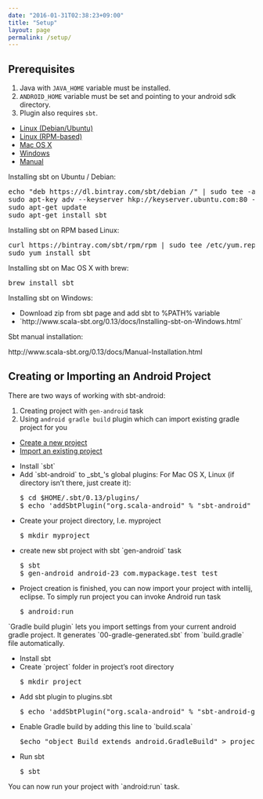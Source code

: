 ```yaml
---
date: "2016-01-31T02:38:23+09:00"
title: "Setup"
layout: page
permalink: /setup/
---
```


## Prerequisites

1. Java with `JAVA_HOME` variable must be installed.
2. `ANDROID_HOME` variable must be set and pointing to your android sdk directory.
3. Plugin also requires `sbt`.

<div class="nav-tabs-custom">
  <ul class="nav nav-tabs">
    <li class="active"><a data-toggle="tab" href="#linux-deb">Linux (Debian/Ubuntu)</a></li>
    <li><a data-toggle="tab" href="#linux-rpm">Linux (RPM-based)</a></li>
    <li><a data-toggle="tab" href="#macosx">Mac OS X</a></li>
    <li><a data-toggle="tab" href="#windows">Windows</a></li>
    <li><a data-toggle="tab" href="#manual">Manual</a></li>
  </ul>
  <div class="tab-content">
    <div class="tab-pane active" id="linux-deb">
      <p>Installing sbt on Ubuntu / Debian:</p>
      <pre>
echo "deb https://dl.bintray.com/sbt/debian /" | sudo tee -a /etc/apt/sources.list.d/sbt.list
sudo apt-key adv --keyserver hkp://keyserver.ubuntu.com:80 --recv 642AC823
sudo apt-get update
sudo apt-get install sbt</pre>
    </div>
    <div class="tab-pane" id="linux-rpm">
      <p>Installing sbt on RPM based Linux:</p>
      <pre>
curl https://bintray.com/sbt/rpm/rpm | sudo tee /etc/yum.repos.d/bintray-sbt-rpm.repo
sudo yum install sbt</pre>
    </div>
    <div class="tab-pane" id="macosx">
      <p>Installing sbt on Mac OS X with brew:</p>
      <pre>brew install sbt</pre>
    </div>
    <div class="tab-pane" id="windows">
      <p>Installing sbt on Windows:</p>
      <ul>
        <li>Download zip from sbt page and add sbt to %PATH% variable</li>
        <li>`http://www.scala-sbt.org/0.13/docs/Installing-sbt-on-Windows.html`</li>
      </ul>
    </div>
    <div class="tab-pane" id="manual">
      <p>Sbt manual installation:</p>
      <p>http://www.scala-sbt.org/0.13/docs/Manual-Installation.html</p>
    </div>
  </div>
</div>

## Creating or Importing an Android Project

There are two ways of working with sbt-android:

1. Creating project with `gen-android` task
2. Using `android gradle build` plugin which can import existing gradle project for you

<div class="nav-tabs-custom">
  <ul class="nav nav-tabs">
    <li class="active"><a data-toggle="tab" href="#create">Create a new project</a></li>
    <li><a data-toggle="tab" href="#import">Import an existing project</a></li>
  </ul>
  <div class="tab-content">
    <div class="tab-pane active" id="create">
      <ul>
        <li>Install `sbt`</li>
        <li>Add `sbt-android` to _sbt_'s global plugins:
            For Mac OS X, Linux (if directory isn’t there, just create it):
<pre>
$ cd $HOME/.sbt/0.13/plugins/
$ echo 'addSbtPlugin("org.scala-android" % "sbt-android" % "1.6.10")' > android.sbt
</pre>
        </li>
        <li>Create your project directory, I.e. myproject
<pre>
$ mkdir myproject
</pre>
        </li>
        <li>create new sbt project with sbt `gen-android` task
<pre>
$ sbt
$ gen-android android-23 com.mypackage.test test
</pre>
        </li>
        <li>Project creation is finished, you can now import your project with intellij, eclipse. To simply run project you can invoke Android run task
<pre>
$ android:run
</pre>
        </li>
      </ul>
    </div>
    <div class="tab-pane" id="import">
      `Gradle build plugin` lets you import settings from your current android gradle project. It generates `00-gradle-generated.sbt` from `build.gradle` file automatically.
      <ul>
        <li>Install sbt</li>
        <li>Create `project` folder in project’s root directory
<pre>
$ mkdir project
</pre>
        </li>
        <li>Add sbt plugin to plugins.sbt
<pre>
$ echo 'addSbtPlugin("org.scala-android" % "sbt-android-gradle" % "1.2.0")' > project/plugins.sbt
</pre>
        </li>
        <li>Enable Gradle build by adding this line to `build.scala`
<pre>
$echo "object Build extends android.GradleBuild" > project/build.scala
</pre>
        </li>
        <li>Run sbt
<pre>
$ sbt
</pre>
        </li>
      </ul>
      You can now run your project with `android:run` task.
    </div>
  </div>
</div>
